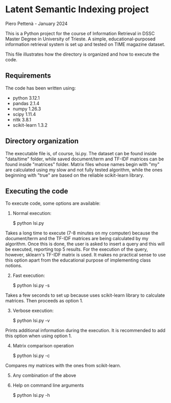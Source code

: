 # Latent Semantic Indexing project
Piero Pettenà - January 2024

This is a Python project for the course of Information Retrieval in DSSC Master Degree in University of Trieste.
A simple, educational-purposed information retrieval system is set up and tested on TIME magazine dataset.

This file illustrates how the directory is organized and how to execute the code.

## Requirements
The code has been written using:

- python 3.12.1
- pandas 2.1.4
- numpy 1.26.3
- scipy 1.11.4
- nltk 3.8.1
- scikit-learn 1.3.2

## Directory organization
The executable file is, of course, lsi.py.
The dataset can be found inside "data/time" folder, while saved document/term and TF-IDF matrices can be found inside "matrices" folder.
Matrix files whose names begin with "my" are calculated using my slow and not fully tested algorithm, while the ones beginning with "true" are based on the reliable scikit-learn library.

## Executing the code
To execute code, some options are available:

1) Normal execution:

    $ python lsi.py 

Takes a long time to execute (7-8 minutes on my computer) because the document/term and the TF-IDF matrices are being calculated by my algorithm. Once this is done, the user is asked to insert a query and this will be executed, reporting top 5 results. For the execution of the query, however, sklearn's TF-IDF matrix is used. It makes no practical sense to use this option apart from the educational purpose of implementing class notions. 

2) Fast execution:
    
    $ python lsi.py -s

Takes a few seconds to set up because uses scikit-learn library to calculate matrices. Then proceeds as option 1.

3) Verbose execution:

    $ python lsi.py -v

Prints additional information during the execution. It is recommended to add this option when using option 1.

4) Matrix comparison operation

    $ python lsi.py -c

Compares my matrices with the ones from scikit-learn. 

5) Any combination of the above
6) Help on command line arguments
   
   $ python lsi.py -h
